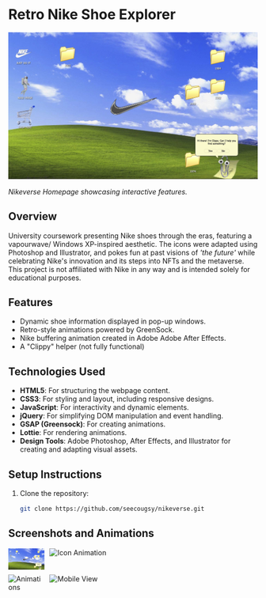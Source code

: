 # Retro Nike Shoe Explorer
<img src="assets/images/nikeverse_homepage.jpg" alt="Nikeverse Homepage" width="800">

*Nikeverse Homepage showcasing interactive features.*

## Overview
University coursework presenting Nike shoes through the eras, featuring a vapourwave/ Windows XP-inspired aesthetic. The icons were adapted using Photoshop and Illustrator, and pokes fun at past visions of *'the future'* while celebrating Nike's innovation and its steps into NFTs and the metaverse. This project is not affiliated with Nike in any way and is intended solely for educational purposes.

## Features
- Dynamic shoe information displayed in pop-up windows.
- Retro-style animations powered by GreenSock.
- Nike buffering animation created in Adobe Adobe After Effects.
- A "Clippy" helper (not fully functional) 

## Technologies Used
- **HTML5**: For structuring the webpage content.  
- **CSS3**: For styling and layout, including responsive designs.  
- **JavaScript**: For interactivity and dynamic elements.  
- **jQuery**: For simplifying DOM manipulation and event handling.  
- **GSAP (Greensock)**: For creating animations.  
- **Lottie**: For rendering animations.  
- **Design Tools**: Adobe Photoshop, After Effects, and Illustrator for creating and adapting visual assets.  

## Setup Instructions
1. Clone the repository:
   ```bash
   git clone https://github.com/seecougsy/nikeverse.git

## Screenshots and Animations

<div style="display: grid; grid-template-columns: repeat(2, 1fr); gap: 10px;">
  <img src="assets/images/nikeverse_homepage.jpg" alt="Nikeverse Homepage" width="800">
  <img src="assets/gifs/Icon_animation.gif" alt="Icon Animation" width="800">
  <img src="assets/screenshots/animations.gif" alt="Animations" style="width: 100%;">
  <img src="assets/screenshots/mobile-view.jpg" alt="Mobile View" style="width: 100%;">
</div>



